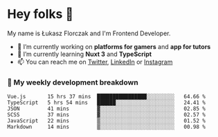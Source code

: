 # Hey folks 👋

My name is Łukasz Florczak and I'm Frontend Developer. 

- 🔭 I’m currently working on **platforms for gamers** and **app for tutors**
- 🌱 I’m currently learning **Nuxt 3** and **TypeScript**
- 📫 You can reach me on [Twitter](https://twitter.com/lukaszflorczak), [LinkedIn](https://pl.linkedin.com/in/lukasz-florczak) or [Instagram](https://instagram.com/lukaszflorczak)


### 🧮 My weekly development breakdown

<!--START_SECTION:waka-->

```text
Vue.js       15 hrs 37 mins  ████████████████░░░░░░░░░   64.66 %
TypeScript   5 hrs 54 mins   ██████░░░░░░░░░░░░░░░░░░░   24.41 %
JSON         41 mins         ▓░░░░░░░░░░░░░░░░░░░░░░░░   02.85 %
SCSS         37 mins         ▓░░░░░░░░░░░░░░░░░░░░░░░░   02.57 %
JavaScript   22 mins         ▒░░░░░░░░░░░░░░░░░░░░░░░░   01.52 %
Markdown     14 mins         ▒░░░░░░░░░░░░░░░░░░░░░░░░   00.98 %
```

<!--END_SECTION:waka-->

<!--
**lukaszflorczak/lukaszflorczak** is a ✨ _special_ ✨ repository because its `README.md` (this file) appears on your GitHub profile.

Here are some ideas to get you started:

- 🔭 I’m currently working on ...
- 🌱 I’m currently learning ...
- 👯 I’m looking to collaborate on ...
- 🤔 I’m looking for help with ...
- 💬 Ask me about ...
- 📫 How to reach me: ...
- 😄 Pronouns: ...
- ⚡ Fun fact: ...
-->
